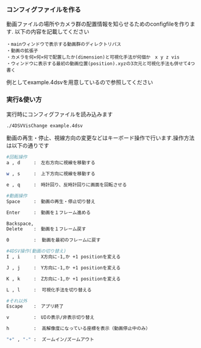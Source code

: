### コンフィグファイルを作る
動画ファイルの場所やカメラ群の配置情報を知らせるためのconfigfileを作ります. 以下の内容を記載してください
```text
・mainウィンドウで表示する動画群のディレクトリパス
・動画の拡張子
・カメラを何×何×何で配置したか(dimension)と可視化手法が何個か　x y z vis
・ウィンドウに表示する最初の動画位置(position).xyzの3次元と可視化手法も併せて4つ書く
```
例としてexample.4dsvを用意しているので参照してください

### 実行&使い方
実行時にコンフィグファイルを読み込みます
```bash
./4DSVVisChange example.4dsv
```
動画の再生・停止、視線方向の変更などはキーボード操作で行います.操作方法は以下の通りです

```bash
#回転操作
a , d     :　左右方向に視線を移動する

w , s     :　上下方向に視線を移動する

e , q     :　時計回り、反時計回りに画面を回転させる

#動画操作
Space     :　動画の再生・停止切り替え

Enter     :　動画を１フレーム進める

Backspace,
Delete    :　動画を１フレーム戻す

0         :  動画を最初のフレームに戻す

#4DSV操作(動画の切り替え)
I , i     :　X方向に-1,か +1 positionを変える

J , j     :　Y方向に-1,か +1 positionを変える

K , k     :　Z方向に-1,か +1 positionを変える

L , l     :  可視化手法を切り替える

#それ以外
Escape    :　アプリ終了

v         :　UIの表示/非表示切り替え

h         :  高解像度になっている座標を表示（動画停止中のみ）

"+" , "-" :  ズームイン/ズームアウト
```
